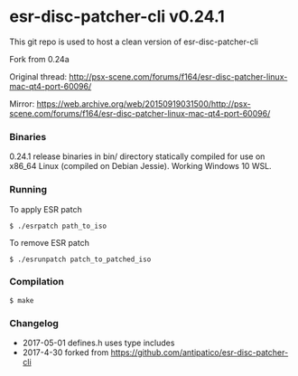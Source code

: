 # esr-disc-patcher-cli v0.24.1
This git repo is used to host a clean version of esr-disc-patcher-cli

Fork from 0.24a

Original thread: http://psx-scene.com/forums/f164/esr-disc-patcher-linux-mac-qt4-port-60096/

Mirror: https://web.archive.org/web/20150919031500/http://psx-scene.com/forums/f164/esr-disc-patcher-linux-mac-qt4-port-60096/

### Binaries

0.24.1 release binaries in bin/ directory statically compiled for use on x86_64 Linux (compiled on Debian Jessie). Working Windows 10 WSL.

### Running

To apply ESR patch

```
$ ./esrpatch path_to_iso
```

To remove ESR patch

```
$ ./esrunpatch patch_to_patched_iso
```

### Compilation

```
$ make
```

### Changelog

* 2017-05-01 defines.h uses <csting> type includes
* 2017-4-30 forked from https://github.com/antipatico/esr-disc-patcher-cli
